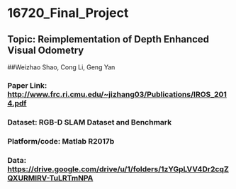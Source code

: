 # 16720_Final_Project
## Topic: Reimplementation of Depth Enhanced Visual Odometry
##Weizhao Shao, Cong Li, Geng Yan
### Paper Link: http://www.frc.ri.cmu.edu/~jizhang03/Publications/IROS_2014.pdf
### Dataset: RGB-D SLAM Dataset and Benchmark
### Platform/code: Matlab R2017b
### Data: https://drive.google.com/drive/u/1/folders/1zYGpLVV4Dr2cqZQXURMIRV-TuLRTmNPA

